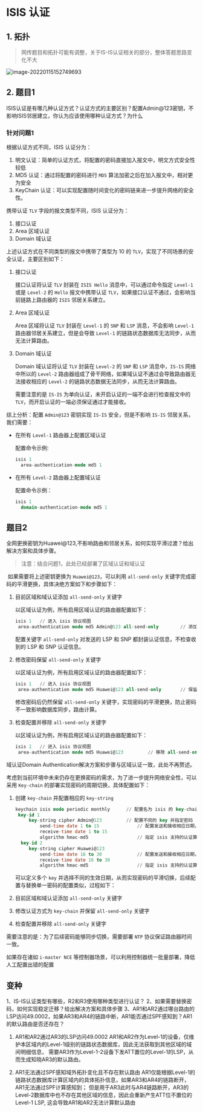 # ISIS 认证

## 1. 拓扑

> 网传题目和拓扑可能有调整，关于IS-IS认证相关的部分，整体答题思路变化不大
>

![image-20220115152749693](https://s2.loli.net/2022/01/15/yhaovMj9ciPE6Ws.png)

## 2. 题目1

​	ISIS认证是有哪几种认证方式？认证方式的主要区别？配置Admin@123密钥，不影响ISIS邻居建立，你认为应该使用哪种认证方式？为什么

### 针对问题1

根据认证方式不同，ISIS 认证分为：

1. 明文认证：简单的认证方式，将配置的密码直接加入报文中，明文方式安全性较低
2. MD5 认证：通过将配置的密码进行 `MD5` 算法加密之后在加入报文中，相对更为安全
3. KeyChain 认证：可以实现配置随时间变化的密码链来进一步提升网络的安全性。

携带认证 `TLV` 字段的报文类型不同，ISIS 认证分为：

1. 接口认证
2. Area 区域认证
3. Domain 域认证

上述认证方式在不同类型的报文中携带了类型为 10 的 `TLV`，实现了不同场景的安全认证，主要区别如下：

1. 接口认证

   接口认证将认证 `TLV` 封装在 `ISIS Hello` 消息中，可以通过命令指定 `Level-1` 或是 `Level-2` 的 `Hello` 报文中携带认证 `TLV`，如果接口认证不通过，会影响当前链路上路由器的 `ISIS` 邻居关系建立。

2. Area 区域认证

   Area 区域将认证 `TLV` 封装在 `Level-1` 的 `SNP` 和 `LSP` 消息，不会影响 `Level-1` 路由器邻居关系建立，但是会导致 `Level-1` 的链路状态数据库无法同步，从而无法计算路由。

3. Domain 域认证

   Domain 域认证将认证 `TLV` 封装在 `Level-2`  的 `SNP` 和 `LSP` 消息中，`IS-IS` 网络中所以的 `Level-2` 路由器组成了骨干网络，如果域认证不通过会导致路由器无法接收相应的 `Level-2` 的链路状态数据无法同步，从而无法计算路由。
   
   需要注意的是 `IS-IS` 为单向认证，未开启认证的一端不会进行检查报文中的 `TLV`，而开启认证的一端必须保证通过才能接收。

综上分析：配置 `Admin@123` 密钥实现 `IS-IS` 安全，但是不影响 `IS-IS` 邻居关系，我们需要：

+ 在所有 `Level-1` 路由器上配置区域认证

  配置命令示例:

  ```sql
  isis 1
  	area-authentication-mode md5 1
  ```

+ 在所有 `Level-2` 路由器上配置域认证

  配置命令示例：

  ```sql
  isis 1
  	domain-authentication-mode md5 1
  ```

## 题目2

​	全网更换密钥为Huawei@123,不影响路由和邻居关系，如何实现平滑过渡？给出解决方案和具体步骤。

> 注意：结合问题1，此处已经部署了区域认证和域认证

​	如果需要将上述密钥更换为 `Huawei@123`，可以利用 `all-send-only` 关键字完成密码的平滑更换，具体决绝方案如下和步骤如下：

1. 目前区域和域认证添加 `all-send-only` 关键字

   以区域认证为例，所有启用区域认证的路由器配置如下：

   ```sql
   isis 1	// 进入 isis 协议视图
   	area-authentication mode md5 Admin@123 all-send-only 		// 添加 all-send-only 关键字
   ```

   配置关键字 `all-send-only` 对发送的 LSP 和 SNP 都封装认证信息，不检查收到的 LSP 和 SNP 认证信息。

2. 修改密码保留 `all-send-only` 关键字

   以区域认证为例，所有启用区域认证的路由器配置如下：

   ```sql
   isis 1	// 进入 isis 协议视图
   	area-authentication mode md5 Huawei@123 all-send-only 		// 保留 all-send-only 关键字
   ```

   修改密码后仍然保留 `all-send-only` 关键字，实现密码的平滑更换，防止密码不一致影响数据库同步，路由计算。

3. 检查配置并移除 `all-send-only` 关键字

   以区域认证为例，所有启用区域认证的路由器配置如下：

   ```sql
   isis 1	// 进入 isis 协议视图
   	area-authentication mode md5 Huawei@123 		// 移除 all-send-only 关键字
   ```

域认证Domain Authentication解决方案和步骤与区域认证一致，此处不再赘述。

​	考虑到当前环境中未来仍存在更换密码的需求，为了进一步提升网络安全性，可以采用 `Key-chain` 的部署实现密码的周期切换，具体配置如下：

1. 创建 `key-chain` 并配置相应的 `key-string`

   ```sql
   keychain isis mode periodic monthly		// 配置名为 isis 的 key-chain 并指定周期更新密码
   	key-id 1	
   		key-string cipher Admin@123			// 配置不同的 key 并指定密码
   			send-time date 1 to 15				// 配置发送和接收相应日期，如每月 1-15 日采用 key id 1
   			receive-time date 1 to 15
   			algorithm hmac-md5					// 指定 isis 支持的认证算法
     key-id 2
     	key-string cipher Huawei@123
     		send-time date 16 to 30				// 配置发送和接收相应日期，如每月 1-15 日采用 key id 1
   			receive-time date 16 to 30
   			algorithm hmac-md5					// 指定 isis 支持的认证算法
   ```

   可以定义多个 `key` 并选择不同的生效日期，从而实现密码的平滑切换，后续配置与替换单一密码的配置类似，过程如下：

2. 目前区域和域认证添加 `all-send-only` 关键字
3. 修改认证方式为 `key-chain`  并保留 `all-send-only` 关键字
4. 检查配置并移除 `all-send-only` 关键字

需要注意的是：为了后续密码能够同步切换，需要部署 `NTP` 协议保证路由器时间一致。

如果存在诸如 `i-master NCE` 等控制器场景，可以利用控制器统一批量部署，降低人工配置出错的配置

 

## 变种

1、IS-IS认证类型有哪些，R2和R3使用哪种类型进行认证？
2、如果需要替换密码，如何实现稳定迁移？给出解决方案和具体步骤
3、AR1和AR2通过哪台路由的LSP访问49.0002，如果AR3和AR4的链路中断，AR1能否通过SPF感知到？AR1的默认路由是否还存在？

1. AR1和AR2通过AR3的LSP访问49.0002 AR1和AR2作为Level-1的设备，仅维护本区域内的Level-1级别的链路状态数据库，因此无法获取到其他区域的域间明细信息， 需要AR3作为Level-1-2设备下发ATT置位的Level-1的LSP，从而生成知晓AR3的默认路由。 

2. AR1无法通过SPF感知域外拓扑变化且不存在默认路由 AR1仅能根据Level-1的链路状态数据库计算区域内的具体拓扑信息，如果AR3和AR4的链路断开，AR1无法通过SPF计算感知到； 但是用于AR3此时与AR4链路断开，AR3的Level-2数据库中也不存在其他区域的信息，因此会重新产生ATT位不置位的Level-1 LSP, 这会导致AR1和AR2无法计算默认路由

